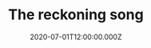 ---
title: The reckoning song
status: Published
date: 2020-07-01T12:00:00.000Z
text: |-
  No more tears, my heart is dry\
  I don't laugh and I don’t cry\
  I don’t think about you all the time\
  But when I do, I wonder why

  You had to go out of my door\
  And leave just like you did before\
  I know I said that I was sure\
  But rich men can't imagine poor

  One day baby, we'll be old\
  Oh baby we'll be old\
  And think of all the stories\
  that we coulda told

  One day baby, we'll be old\
  Oh baby we'll be old\
  And think of all the stories\
  that we coulda told

  Little me and little you\
  Kept doing all the things they do\
  They never really think it through\
  Like I can never think you're true

  Here I go again – the blame,\
  the guilt, the pain, the hurt the shame.\
  The founding fathers of our plane\
  that's stuck in heavy clouds of rain.

  One day baby, we'll be old\
  oh baby we'll be old\
  and think of all the stories\
  that we coulda told 
---